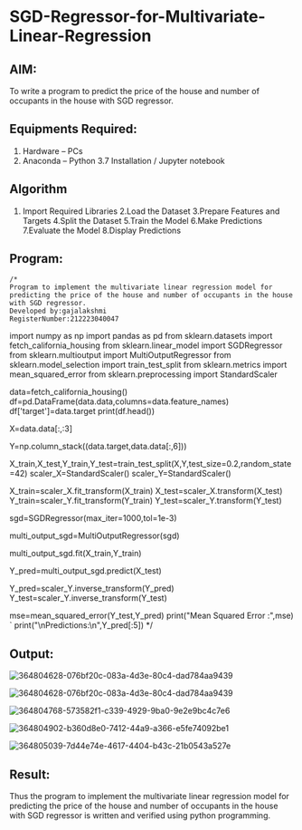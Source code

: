 # SGD-Regressor-for-Multivariate-Linear-Regression

## AIM:
To write a program to predict the price of the house and number of occupants in the house with SGD regressor.

## Equipments Required:
1. Hardware – PCs
2. Anaconda – Python 3.7 Installation / Jupyter notebook

## Algorithm
1. Import Required Libraries
2.Load the Dataset
3.Prepare Features and Targets
4.Split the Dataset
5.Train the Model
6.Make Predictions
7.Evaluate the Model
8.Display Predictions
   

## Program:
```
/*
Program to implement the multivariate linear regression model for predicting the price of the house and number of occupants in the house with SGD regressor.
Developed by:gajalakshmi 
RegisterNumber:212223040047
```
import numpy as np
import pandas as pd
from sklearn.datasets import fetch_california_housing
from sklearn.linear_model import SGDRegressor
from sklearn.multioutput import MultiOutputRegressor
from sklearn.model_selection import train_test_split
from sklearn.metrics import mean_squared_error
from sklearn.preprocessing import StandardScaler

data=fetch_california_housing()
df=pd.DataFrame(data.data,columns=data.feature_names)
df['target']=data.target
print(df.head())

X=data.data[:,:3]

Y=np.column_stack((data.target,data.data[:,6]))

X_train,X_test,Y_train,Y_test=train_test_split(X,Y,test_size=0.2,random_state=42)
scaler_X=StandardScaler()
scaler_Y=StandardScaler()

X_train=scaler_X.fit_transform(X_train)
X_test=scaler_X.transform(X_test)
Y_train=scaler_Y.fit_transform(Y_train)
Y_test=scaler_Y.transform(Y_test)

sgd=SGDRegressor(max_iter=1000,tol=1e-3)

multi_output_sgd=MultiOutputRegressor(sgd)

multi_output_sgd.fit(X_train,Y_train)

Y_pred=multi_output_sgd.predict(X_test)


Y_pred=scaler_Y.inverse_transform(Y_pred)
Y_test=scaler_Y.inverse_transform(Y_test)

mse=mean_squared_error(Y_test,Y_pred)
print("Mean Squared Error :",mse)
`
print("\nPredictions:\n",Y_pred[:5])
*/


## Output:
![364804628-076bf20c-083a-4d3e-80c4-dad784aa9439](https://github.com/user-attachments/assets/23ae4f03-7962-4048-bd91-1ed6ee466d31)

![364804628-076bf20c-083a-4d3e-80c4-dad784aa9439](https://github.com/user-attachments/assets/cb0e3164-1772-4db2-b0a7-2425ba525e4d)

![364804768-573582f1-c339-4929-9ba0-9e2e9bc4c7e6](https://github.com/user-attachments/assets/7dfd0de7-6027-48c9-b365-b6e558c63e83)

![364804902-b360d8e0-7412-44a9-a366-e5fe74092be1](https://github.com/user-attachments/assets/2113b2f8-419b-48ac-a286-cdc82e109d29)

![364805039-7d44e74e-4617-4404-b43c-21b0543a527e](https://github.com/user-attachments/assets/2f1e1bc4-5b99-499a-9d23-9e9730d7522d)


## Result:
Thus the program to implement the multivariate linear regression model for predicting the price of the house and number of occupants in the house with SGD regressor is written and verified using python programming.
